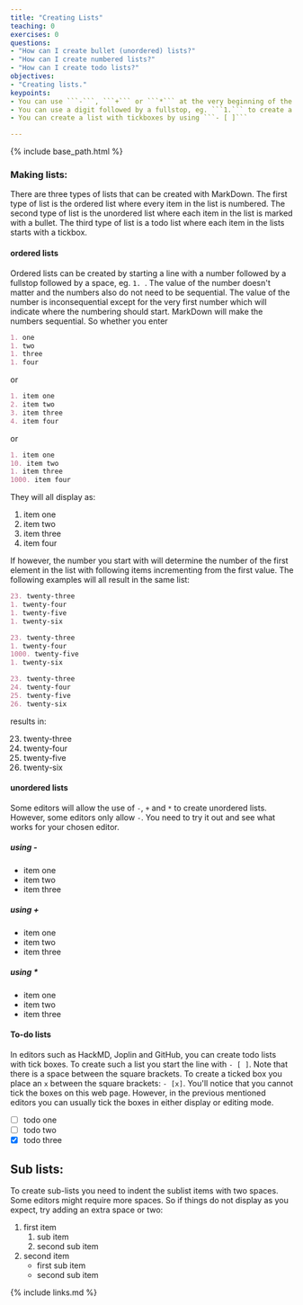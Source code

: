 ```yaml
---
title: "Creating Lists"
teaching: 0
exercises: 0
questions:
- "How can I create bullet (unordered) lists?"
- "How can I create numbered lists?"
- "How can I create todo lists?"
objectives:
- "Creating lists."
keypoints:
- You can use ```-```, ```+``` or ```*``` at the very beginning of the line to create an unordered list.
- You can use a digit followed by a fullstop, eg. ```1.``` to create a numbered list
- You can create a list with tickboxes by using ```- [ ]```

---
```


{% include base_path.html %}

### Making lists:
There are three types of lists that can be created with MarkDown. The first type of list is the ordered list where every item in the list is numbered. The second type of list is the unordered list where each item in the list is marked with a bullet. The third type of list is a todo list where each item in the lists starts with a tickbox.

#### ordered lists
Ordered lists can be created by starting a line with a number followed by a fullstop followed by a space, eg. ```1. ```. The value of the number doesn't matter and the numbers also do not need to be sequential. The value of the number is inconsequential except for the very first number which will indicate where the numbering should start. MarkDown will make the numbers sequential. So whether you enter

```markdown
1. one
1. two
1. three
1. four
```
or
```markdown
1. item one
2. item two
3. item three
4. item four
```
or
```markdown
1. item one
10. item two
1. item three
1000. item four
```
They will all display as:

1. item one
1. item two
1000. item three
10. item four

If however, the number you start with will determine the number of the first element in the list with following items incrementing from the first value. The following examples will all result in the same list:

```markdown
23. twenty-three
1. twenty-four
1. twenty-five
1. twenty-six
```
```markdown
23. twenty-three
1. twenty-four
1000. twenty-five
1. twenty-six
```
```markdown
23. twenty-three
24. twenty-four
25. twenty-five
26. twenty-six
```
results in:

23. twenty-three
1. twenty-four
1000. twenty-five
1. twenty-six


#### unordered lists
Some editors will allow the use of ```-```, ```+``` and ```*``` to create unordered lists. However, some editors only allow ```-```. You need to try it out and see what works for your chosen editor.
##### using -
- item one
- item two
- item three

##### using +
+ item one
+ item two
+ item three

##### using *
* item one
* item two
* item three

#### To-do lists
In editors such as HackMD, Joplin and GitHub, you can create todo lists with tick boxes. To create such a list you start the line with ```- [ ]```. Note that there is a space between the square brackets. To create a ticked box you place an ```x``` between the square brackets: ```- [x]```. You'll notice that you cannot tick the boxes on this web page. However, in the previous mentioned editors you can usually tick the boxes in either display or editing mode.

- [ ] todo one
- [ ] todo two
- [x] todo three

## Sub lists:
To create sub-lists you need to indent the sublist items with two spaces. Some editors might require more spaces. So if things do not display as you expect, try adding an extra space or two:

1. first item
	1. sub item
	1. second sub item
2. second item
	- first sub item
	- second sub item


{% include links.md %}

